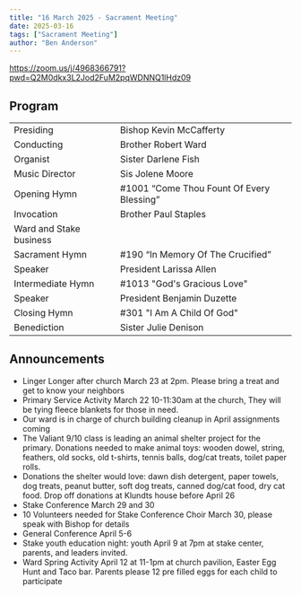 ```yaml
---
title: "16 March 2025 - Sacrament Meeting"
date: 2025-03-16
tags: ["Sacrament Meeting"]
author: "Ben Anderson"
---
```


<https://zoom.us/j/4968366791?pwd=Q2M0dkx3L2Jod2FuM2pqWDNNQ1lHdz09>

## Program

|                         |                                           |
| ----------------------- | ----------------------------------------- |
| Presiding               | Bishop Kevin McCafferty                   |
| Conducting              | Brother Robert Ward                       |
| Organist                | Sister Darlene Fish                       |
| Music Director          | Sis Jolene Moore                          |
| Opening Hymn            | #1001 “Come Thou Fount Of Every Blessing” |
| Invocation              | Brother Paul Staples                      |
| Ward and Stake business |                                           |
| Sacrament Hymn          | #190 “In Memory Of The Crucified”         |
| Speaker                 | President Larissa Allen                   |
| Intermediate Hymn       | #1013 "God's Gracious Love"               |
| Speaker                 | President Benjamin Duzette                |
| Closing Hymn            | #301 "I Am A Child Of God"                |
| Benediction             | Sister Julie Denison                      |

## Announcements

- Linger Longer after church March 23 at 2pm. Please bring a treat and get to know your neighbors
- Primary Service Activity March 22 10-11:30am at the church, They will be tying fleece blankets for those in need.
- Our ward is in charge of church building cleanup in April assignments coming
- The Valiant 9/10 class is leading an animal shelter project for the primary. Donations needed to make animal toys: wooden dowel, string, feathers, old socks, old t-shirts, tennis balls, dog/cat treats, toilet paper rolls. 
- Donations the shelter would love: dawn dish detergent, paper towels, dog treats, peanut butter, soft dog treats, canned dog/cat food, dry cat food. Drop off donations at Klundts house before April 26
- Stake Conference March 29 and 30
- 10 Volunteers needed for Stake Conference Choir March 30, please speak with Bishop for details
- General Conference April 5-6
- Stake youth education night: youth April 9 at 7pm at stake center, parents, and leaders invited.
- Ward Spring Activity April 12 at 11-1pm at church pavilion, Easter Egg Hunt and Taco bar. Parents please 12 pre filled eggs for each child to participate